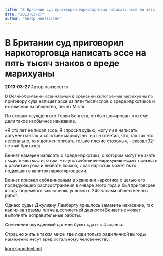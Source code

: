 ```yaml
---
title: "В Британии суд приговорил наркоторговца написать эссе на пять тысяч знаков о вреде марихуаны"
date: "2013-03-27"
author: "Автор неизвестен"
---
```


# В Британии суд приговорил наркоторговца написать эссе на пять тысяч знаков о вреде марихуаны

**2013-03-27** Автор неизвестен

В Великобритании обвиняемый в хранении килограмма марихуаны по приговору суда напишет эссе из пяти тысяч слов о вреде наркотиков и их влиянии на общество, пишет Mirror.

По словам осужденного Терри Беннета, он был шокирован, что ему дали такое необычное наказание.

 «Я сто лет не писал эссе. Я спросил судью, могу ли я написать аргументы «за» и «против» марихуаны, но он ответил, что, так как это нелегально, то я должен описать только плохие стороны», - сказал 32-летний британец.

Беннет намерен написать о вреде наркотика, о котором могут не знать люди: в частности, о том, что употребление марихуаны может привести к развитию рака и вызвать психоз, и как наркотик может быть подмешан в напиток наркоторговцами.

Беннет признал себя виновным в хранении наркотика с целью его последующего распространения в январе этого года и был приговорен к году тюремного заключения условно с 240 часами общественных работ.

Однако судье Джулиану Ламберту пришлось заменить наказание, так как из-за травмы плеча шестилетней давности Беннет не может выполнять исправительные работы.

Сочинение осужденный должен будет сдать к 4 апреля.

Страшно жить в таком мире, где люди только ради личной выгоды намеренно несут вред остальному человечеству.

[korrespondent.net](http://korrespondent.net/)